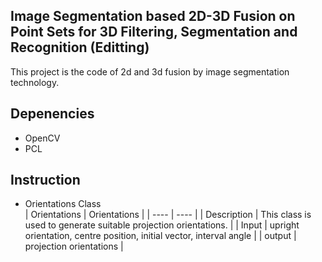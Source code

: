 ## Image Segmentation based 2D-3D Fusion on Point Sets for 3D Filtering, Segmentation and Recognition  (Editting)
This project is the code of 2d and 3d fusion by image segmentation technology.

## Depenencies
* OpenCV  
* PCL

## Instruction  
* Orientations Class   
|  Orientations | Orientations |
|  ----  | ----  |
| Description  | This class is used to generate suitable projection orientations.  |
| Input  | upright orientation, centre position, initial vector, interval angle |
| output  | projection orientations   |